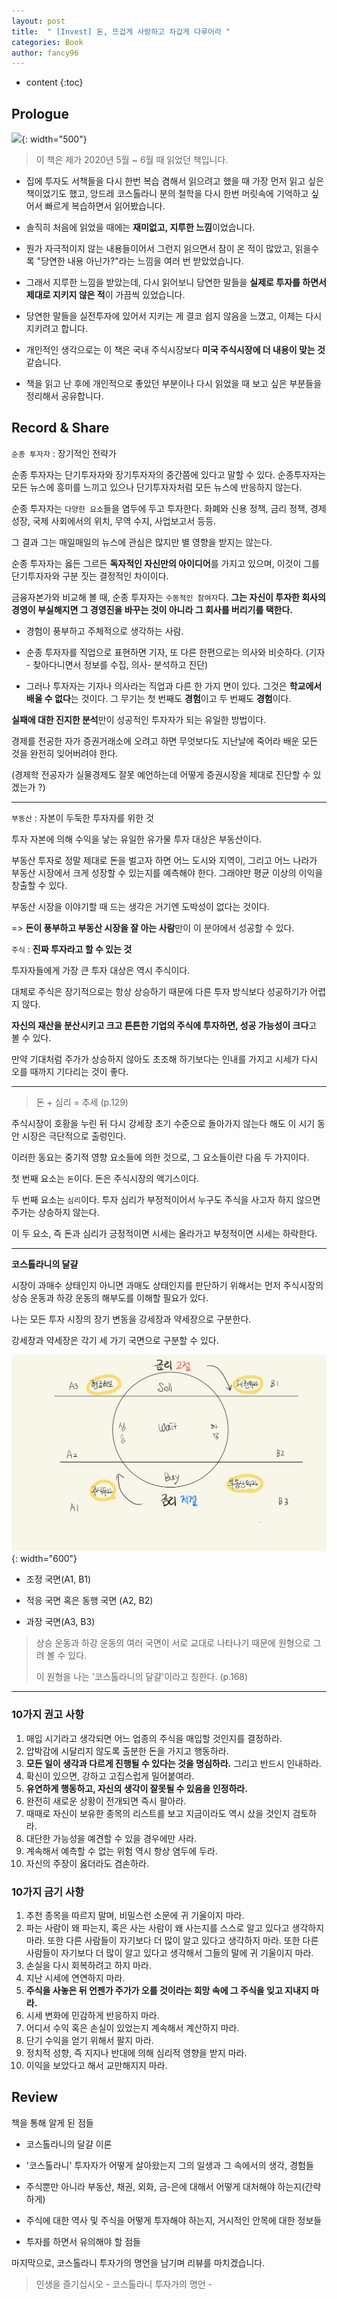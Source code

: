 ```yaml
---
layout: post
title:  " [Invest] 돈, 뜨겁게 사랑하고 차갑게 다루어라 "
categories: Book
author: fancy96
---
```

* content
{:toc}

## Prologue

![](/assets/img/book/Die-Kunst-uber-Geld-nachzudenken.png){: width="500"}

> 이 책은 제가 2020년 5월 ~ 6월 때 읽었던 책입니다.

* 집에 투자도 서책들을 다시 한번 복습 겸해서 읽으려고 했을 때 가장 먼저 읽고 싶은 책이었기도 했고, 앙드레 코스톨라니 분의 철학을 다시 한번 머릿속에 기억하고 싶어서 빠르게 복습하면서 읽어봤습니다.

* 솔직히 처음에 읽었을 때에는 **재미없고, 지루한 느낌**이었습니다. 

* 뭔가 자극적이지 않는 내용들이어서 그런지 읽으면서 잠이 온 적이 많았고, 읽을수록 "당연한 내용 아닌가?"라는 느낌을 여러 번 받았었습니다. 

* 그래서 지루한 느낌을 받았는데, 다시 읽어보니 당연한 말들을 **실제로 투자를 하면서 제대로 지키지 않은 적**이 가끔씩 있었습니다.

* 당연한 말들을 실전투자에 있어서 지키는 게 결코 쉽지 않음을 느꼈고, 이제는 다시 지키려고 합니다. 

* 개인적인 생각으로는 이 책은 국내 주식시장보다 **미국 주식시장에 더 내용이 맞는 것** 같습니다.

* 책을 읽고 난 후에 개인적으로 좋았던 부분이나 다시 읽었을 때 보고 싶은 부분들을 정리해서 공유합니다.

## Record & Share

`순종 투자자` : 장기적인 전략가

순종 투자자는 단기투자자와 장기투자자의 중간쯤에 있다고 말할 수 있다. 순종투자자는 모든 뉴스에 흥미를 느끼고 있으나 단기투자자처럼 모든 뉴스에 반응하지 않는다. 

순종 투자자는 `다양한 요소`들을 염두에 두고 투자한다. 화폐와 신용 정책, 금리 정책, 경제 성장, 국제 사회에서의 위치, 무역 수지, 사업보고서 등등. 

그 결과 그는 매일매일의 뉴스에 관심은 많지만 별 영향을 받지는 않는다.


순종 투자자는 옳든 그르든 **독자적인 자신만의 아이디어**를 가지고 있으며, 이것이 그를 단기투자자와 구분 짓는 결정적인 차이이다.

금융자본가와 비교해 볼 때, 순종 투자자는 `수동적인 참여자`다. **그는 자신이 투자한 회사의 경영이 부실해지면 그 경영진을 바꾸는 것이 아니라 그 회사를 버리기를 택한다.**

* 경험이 풍부하고 주체적으로 생각하는 사람.

* 순종 투자자를 직업으로 표현하면 기자, 또 다른 한편으로는 의사와 비슷하다. (기자 - 찾아다니면서 정보를 수집, 의사- 분석하고 진단) 

* 그러나 투자자는 기자나 의사라는 직업과 다른 한 가지 면이 있다. 그것은 **학교에서 배울 수 없다**는 것이다. 그 무기는 첫 번째도 **경험**이고 두 번째도 **경험**이다.

**실패에 대한 진지한 분석**만이 성공적인 투자자가 되는 유일한 방법이다.

경제를 전공한 자가 증권거래소에 오려고 하면 무엇보다도 지난날에 죽어라 배운 모든 것을 완전히 잊어버려야 한다.

(경제학 전공자가 실물경제도 잘못 예언하는데 어떻게 증권시장을 제대로 진단할 수 있겠는가 ?)

---

`부동산` : 자본이 두둑한 투자자를 위한 것

투자 자본에 의해 수익을 낳는 유일한 유가물 투자 대상은 부동산이다.

부동산 투자로 정말 제대로 돈을 벌고자 하면 어느 도시와 지역이, 그리고 어느 나라가 부동산 시장에서 크게 성장할 수 있는지를 예측해야 한다. 그래야만 평균 이상의 이익을 창출할 수 있다.

부동산 시장을 이야기할 때 드는 생각은 거기엔 도박성이 없다는 것이다.

=> **돈이 풍부하고 부동산 시장을 잘 아는 사람**만이 이 분야에서 성공할 수 있다.


`주식` : **진짜 투자라고 할 수 있는 것**

투자자들에게 가장 큰 투자 대상은 역시 주식이다.

대체로 주식은 장기적으로는 항상 상승하기 때문에 다른 투자 방식보다 성공하기가 어렵지 않다. 

**자신의 재산을 분산시키고 크고 튼튼한 기업의 주식에 투자하면, 성공 가능성이 크다**고 볼 수 있다. 

만약 기대처럼 주가가 상승하지 않아도 초조해 하기보다는 인내를 가지고 시세가 다시 오를 때까지 기다리는 것이 좋다.

---

> 돈 + 심리 = 추세 (p.129)

주식시장이 호황을 누린 뒤 다시 강세장 초기 수준으로 돌아가지 않는다 해도 이 시기 동안 시장은 극단적으로 출렁인다. 

이러한 동요는 중기적 영향 요소들에 의한 것으로, 그 요소들이란 다음 두 가지이다.

첫 번째 요소는 `돈`이다. 돈은 주식시장의 액기스이다.

두 번째 요소는 `심리`이다. 투자 심리가 부정적이어서 누구도 주식을 사고자 하지 않으면 주가는 상승하지 않는다.

이 두 요소, 즉 돈과 심리가 긍정적이면 시세는 올라가고 부정적이면 시세는 하락한다.

---

**코스톨라니의 달걀**

시장이 과매수 상태인지 아니면 과매도 상태인지를 판단하기 위해서는 먼저 주식시장의 상승 운동과 하강 운동의 해부도를 이해할 필요가 있다. 

나는 모든 투자 시장의 장기 변동을 강세장과 약세장으로 구분한다. 

강세장과 약세장은 각기 세 가기 국면으로 구분할 수 있다.

![](/assets/img/book/Die-Kunst-uber-Geld-nachzudenken_egg.png){: width="600"}

* 조정 국면(A1, B1)

* 적응 국면 혹은 동행 국면 (A2, B2)

* 과장 국면(A3, B3)

> 상승 운동과 하강 운동의 여러 국면이 서로 교대로 나타나기 때문에 원형으로 그려 볼 수 있다.
> 
> 이 원형을 나는 '코스톨라니의 달걀'이라고 칭한다. (p.168)

---

### 10가지 권고 사항

1. 매입 시기라고 생각되면 어느 업종의 주식을 매입할 것인지를 결정하라.
2. 압박감에 시달리지 않도록 출분한 돈을 가지고 행동하라.
3. **모든 일이 생각과 다르게 진행될 수 있다는 것을 명심하라.** 그리고 반드시 인내하라.
4. 확신이 있으면, 강하고 고집스럽게 밀어붙여라.
5. **유연하게 행동하고, 자신의 생각이 잘못될 수 있음을 인정하라.**
6. 완전히 새로운 상황이 전개되면 즉시 팔아라.
7. 때때로 자신이 보유한 종목의 리스트를 보고 지금이라도 역시 샀을 것인지 검토하라.
8. 대단한 가능성을 예견할 수 있을 경우에만 사라.
9. 계속해서 예측할 수 없는 위험 역시 항상 염두에 두라.
10. 자신의 주장이 옳더라도 겸손하라.


### 10가지 금기 사항

1. 추천 종목을 따르지 말며, 비밀스런 소문에 귀 기울이지 마라.
2. 파는 사람이 왜 파는지, 혹은 사는 사람이 왜 사는지를 스스로 알고 있다고 생각하지 마라. 또한 다른 사람들이 자기보다 더 많이 알고 있다고 생각하지 마라. 또한 다른 사람들이 자기보다 더 많이 알고 있다고 생각해서 그들의 말에 귀 기울이지 마라.
3. 손실을 다시 회복하려고 하지 마라.
4. 지난 시세에 연연하지 마라.
5. **주식을 사놓은 뒤 언젠가 주가가 오를 것이라는 희망 속에 그 주식을 잊고 지내지 마라.**
6. 시세 변화에 민감하게 반응하지 마라.
7. 어디서 수익 혹은 손실이 있었는지 계속해서 계산하지 마라.
8. 단기 수익을 얻기 위해서 팔지 마라.
9. 정치적 성향, 즉 지지나 반대에 의해 심리적 영향을 받지 마라.
10. 이익을 보았다고 해서 교만해지지 마라.


## Review

책을 통해 알게 된 점들

* 코스톨라니의 달걀 이론

* '코스톨라니' 투자자가 어떻게 살아왔는지 그의 일생과 그 속에서의 생각, 경험들

* 주식뿐만 아니라 부동산, 채권, 외화, 금-은에 대해서 어떻게 대처해야 하는지(간략하게)

* 주식에 대한 역사 및 주식을 어떻게 투자해야 하는지, 거시적인 안목에 대한 정보들

* 투자를 하면서 유의해야 할 점들

마지막으로, 코스톨라니 투자가의 명언을 남기며 리뷰를 마치겠습니다.

> 인생을 즐기십시오 - 코스톨라니 투자가의 명언 -